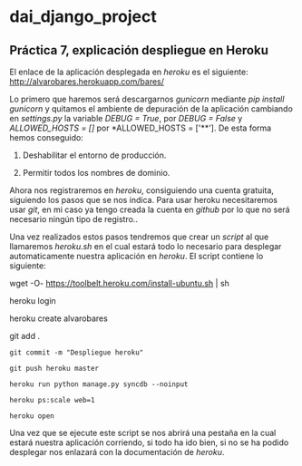 # dai_django_project
## Práctica 7, explicación despliegue en Heroku

El enlace de la aplicación desplegada en *heroku* es el siguiente: http://alvarobares.herokuapp.com/bares/

Lo primero que haremos será descargarnos *gunicorn* mediante *pip install gunicorn* y quitamos el ambiente de depuración de la aplicación cambiando en *settings.py* la variable *DEBUG = True*, por *DEBUG = False* y *ALLOWED_HOSTS = []* por *ALLOWED_HOSTS = ['**']. De esta forma hemos conseguido:


1. Deshabilitar el entorno de producción.

2. Permitir todos los nombres de dominio.


Ahora nos registraremos en *heroku*, consiguiendo una cuenta gratuita, siguiendo los pasos que se nos indica.
Para usar heroku necesitaremos usar *git*, en mi caso ya tengo creada la cuenta en *github* por lo que no será necesario ningún tipo de registro..

Una vez realizados estos pasos tendremos que crear un *script* al que llamaremos *heroku.sh* en el cual estará todo lo necesario para desplegar automaticamente nuestra aplicación en *heroku*. El script contiene lo siguiente:

  wget -O- https://toolbelt.heroku.com/install-ubuntu.sh | sh

  heroku login

  heroku create alvarobares

  git add .

	git commit -m "Despliegue heroku"

	git push heroku master

	heroku run python manage.py syncdb --noinput

	heroku ps:scale web=1

	heroku open

Una vez que se ejecute este script se nos abrirá una pestaña en la cual estará nuestra aplicación corriendo, si todo ha ido bien, si no se ha podido desplegar nos enlazará con la documentación de *heroku*.
